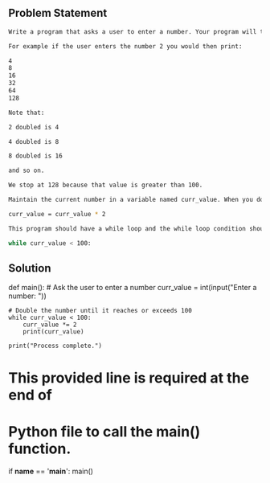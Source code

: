 ## Problem Statement
``` bash
Write a program that asks a user to enter a number. Your program will then double that number and print out the result. It will repeat that process until the value is 100 or greater.

For example if the user enters the number 2 you would then print:

4
8
16
32
64
128

Note that: 

2 doubled is 4

4 doubled is 8

8 doubled is 16

and so on.

We stop at 128 because that value is greater than 100.

Maintain the current number in a variable named curr_value. When you double the number, you should be updating curr_value. Recall that you can double the value of curr_value using a line like:

curr_value = curr_value * 2

This program should have a while loop and the while loop condition should test if curr_value is less than 100. Thus, your program will have the line:

while curr_value < 100:

```

## Solution
def main():
    # Ask the user to enter a number
    curr_value = int(input("Enter a number: "))
    
    # Double the number until it reaches or exceeds 100
    while curr_value < 100:
        curr_value *= 2
        print(curr_value)
    
    print("Process complete.")

# This provided line is required at the end of
# Python file to call the main() function.
if __name__ == '__main__':
    main()
